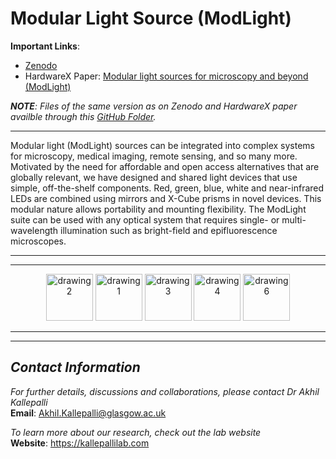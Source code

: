 # **Modular Light Source (ModLight)**

**Important Links**: 
- [Zenodo](https://zenodo.org/record/7385903)
- HardwareX Paper: [Modular light sources for microscopy and beyond (ModLight)](https://doi.org/10.1016/j.ohx.2022.e00385)

***NOTE**: Files of the same version as on Zenodo and HardwareX paper availble through this [GitHub Folder](https://github.com/AkhilKallepalli/ModMicroUofG/tree/c88cae8ca496235c1b51023b1f2a8044d0d7d9a2/ModLight).* 

---

Modular light (ModLight) sources can be integrated into complex systems for microscopy, medical imaging, remote sensing, and so many more. Motivated by the need for affordable and open access alternatives that are globally relevant, we have designed and shared light devices that use simple, off-the-shelf components. Red, green, blue, white and near-infrared LEDs are combined using mirrors and X-Cube prisms in novel devices. This modular nature allows portability and mounting flexibility. The ModLight suite can be used with any optical system that requires single- or multi-wavelength illumination such as bright-field and epifluorescence microscopes.

---
---

<p align="center">
<img src="https://kallepallilab.files.wordpress.com/2021/11/university-of-glasgow.png" alt="drawing2" height="75"/> <img src="https://kallepallilab.files.wordpress.com/2021/11/photonics-logo-trans-tagline.png" alt="drawing1" height="75"/> <img src="https://kallepallilab.files.wordpress.com/2021/11/50648064147_f136084fee_o.jpeg" alt="drawing3" height="75"/> <img src="https://kallepallilab.files.wordpress.com/2021/11/iddacyxk.jpeg" alt="drawing4" height="75"/> <img src="https://kallepallilab.files.wordpress.com/2022/07/oshw.png" alt="drawing6" height="75"/>
</p>

---
---

## *Contact Information*

*For further details, discussions and collaborations, please contact Dr Akhil Kallepalli*\
**Email**: Akhil.Kallepalli@glasgow.ac.uk

*To learn more about our research, check out the lab website*\
**Website**: https://kallepallilab.com 